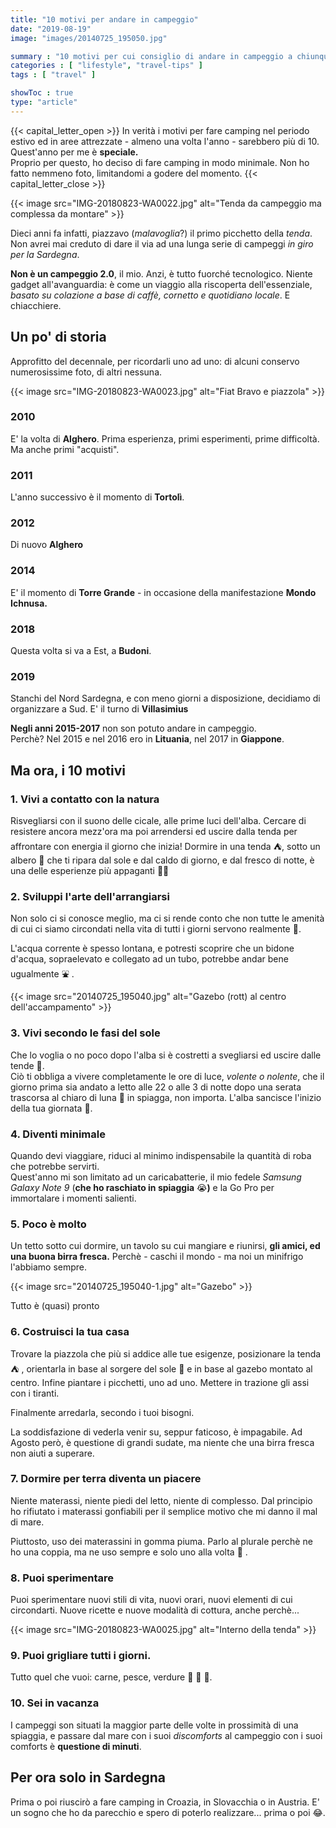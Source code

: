 ```yaml
---
title: "10 motivi per andare in campeggio"
date: "2019-08-19"
image: "images/20140725_195050.jpg"

summary : "10 motivi per cui consiglio di andare in campeggio a chiunque non ci sia mai andato ed invito a dargli una possibilità, per conoscere meglio se stessi."
categories : [ "lifestyle", "travel-tips" ]
tags : [ "travel" ]

showToc : true
type: "article"
---
```


{{< capital_letter_open >}}
In verità i motivi per fare camping nel periodo estivo ed in aree attrezzate - almeno una volta l'anno - sarebbero più di 10.
Quest'anno per me è **speciale.**  
Proprio per questo, ho deciso di fare camping in modo minimale. Non ho fatto nemmeno foto, limitandomi a godere del momento.
{{< capital_letter_close >}}

{{< image src="IMG-20180823-WA0022.jpg" alt="Tenda da campeggio ma complessa da montare" >}}

Dieci anni fa infatti, piazzavo (_malavoglia_?) il primo picchetto della _tenda_. Non avrei mai creduto di dare il via ad una lunga serie di campeggi _in giro per la Sardegna_.

**Non è un campeggio 2.0**, il mio. Anzi, è tutto fuorché tecnologico. Niente gadget all'avanguardia: è come un viaggio alla riscoperta dell'essenziale, _basato su colazione a base di caffè, cornetto e quotidiano locale_. E chiacchiere.

## Un po' di storia

Approfitto del decennale, per ricordarli uno ad uno: di alcuni conservo numerosissime foto, di altri nessuna.

{{< image src="IMG-20180823-WA0023.jpg" alt="Fiat Bravo e piazzola" >}}

### 2010

E' la volta di **Alghero**. Prima esperienza, primi esperimenti, prime difficoltà. Ma anche primi "acquisti".

### 2011

L'anno successivo è il momento di **Tortolì**.

### 2012

Di nuovo **Alghero**

### 2014

E' il momento di **Torre Grande** - in occasione della manifestazione **Mondo Ichnusa.**

### 2018

Questa volta si va a Est, a **Budoni**.

### 2019

Stanchi del Nord Sardegna, e con meno giorni a disposizione, decidiamo di organizzare a Sud. E' il turno di **Villasimius**

**Negli anni 2015-2017** non son potuto andare in campeggio.  
Perchè? Nel 2015 e nel 2016 ero in **Lituania**, nel 2017 in **Giappone**.

## Ma ora, i 10 motivi

### 1. Vivi a contatto con la natura

Risvegliarsi con il suono delle cicale, alle prime luci dell'alba. Cercare di resistere ancora mezz'ora ma poi arrendersi ed uscire dalla tenda per affrontare con energia il giorno che inizia! Dormire in una tenda ⛺, sotto un albero 🌲 che ti ripara dal sole e dal caldo di giorno, e dal fresco di notte, è una delle esperienze più appaganti 🍁🐜

### 2. Sviluppi l'arte dell'arrangiarsi

Non solo ci si conosce meglio, ma ci si rende conto che non tutte le amenità di cui ci siamo circondati nella vita di tutti i giorni servono realmente 🏨.

L'acqua corrente è spesso lontana, e potresti scoprire che un bidone d'acqua, sopraelevato e collegato ad un tubo, potrebbe andar bene ugualmente ⛲ .

{{< image src="20140725_195040.jpg" alt="Gazebo (rott) al centro dell'accampamento" >}}

### 3. Vivi secondo le fasi del sole

Che lo voglia o no poco dopo l'alba si è costretti a svegliarsi ed uscire dalle tende 🌄.  
Ciò ti obbliga a vivere completamente le ore di luce, _volente o nolente_, che il giorno prima sia andato a letto alle 22 o alle 3 di notte dopo una serata trascorsa al chiaro di luna 🌙 in spiagga, non importa. L'alba sancisce l'inizio della tua giornata 🌅.

### 4. Diventi minimale

Quando devi viaggiare, riduci al minimo indispensabile la quantità di roba che potrebbe servirti.  
Quest'anno mi son limitato ad un caricabatterie, il mio fedele _Samsung Galaxy Note 9_ (**che ho raschiato in spiaggia** 😭**)** e la Go Pro per immortalare i momenti salienti.

### 5. Poco è molto

Un tetto sotto cui dormire, un tavolo su cui mangiare e riunirsi, **gli amici, ed una buona birra fresca.** Perchè - caschi il mondo - ma noi un minifrigo l'abbiamo sempre.

{{< image src="20140725_195040-1.jpg" alt="Gazebo" >}}

Tutto è (quasi) pronto

### 6. Costruisci la tua casa

Trovare la piazzola che più si addice alle tue esigenze, posizionare la tenda ⛺ , orientarla in base al sorgere del sole 🌅 e in base al gazebo montato al centro. Infine piantare i picchetti, uno ad uno. Mettere in trazione gli assi con i tiranti.

Finalmente arredarla, secondo i tuoi bisogni.

La soddisfazione di vederla venir su, seppur faticoso, è impagabile. Ad Agosto però, è questione di grandi sudate, ma niente che una birra fresca non aiuti a superare.

### 7. Dormire per terra diventa un piacere

Niente materassi, niente piedi del letto, niente di complesso. Dal principio ho rifiutato i materassi gonfiabili per il semplice motivo che mi danno il mal di mare.

Piuttosto, uso dei materassini in gomma piuma. Parlo al plurale perchè ne ho una coppia, ma ne uso sempre e solo uno alla volta 🏨 .

### 8. Puoi sperimentare

Puoi sperimentare nuovi stili di vita, nuovi orari, nuovi elementi di cui circondarti. Nuove ricette e nuove modalità di cottura, anche perchè...

{{< image src="IMG-20180823-WA0025.jpg" alt="Interno della tenda" >}}

### 9. Puoi grigliare tutti i giorni.

Tutto quel che vuoi: carne, pesce, verdure 🍞 🍖 🍢.

### 10. Sei in vacanza

I campeggi son situati la maggior parte delle volte in prossimità di una spiaggia, e passare dal mare con i suoi _discomforts_ al campeggio con i suoi comforts è **questione di minuti**.

## Per ora solo in Sardegna

Prima o poi riuscirò a fare camping in Croazia, in Slovacchia o in Austria. E' un sogno che ho da parecchio e spero di poterlo realizzare... prima o poi 😂.
